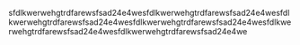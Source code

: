 sfdlkwerwehgtrdfarewsfsad24e4wesfdlkwerwehgtrdfarewsfsad24e4wesfdlkwerwehgtrdfarewsfsad24e4wesfdlkwerwehgtrdfarewsfsad24e4wesfdlkwerwehgtrdfarewsfsad24e4wesfdlkwerwehgtrdfarewsfsad24e4we
